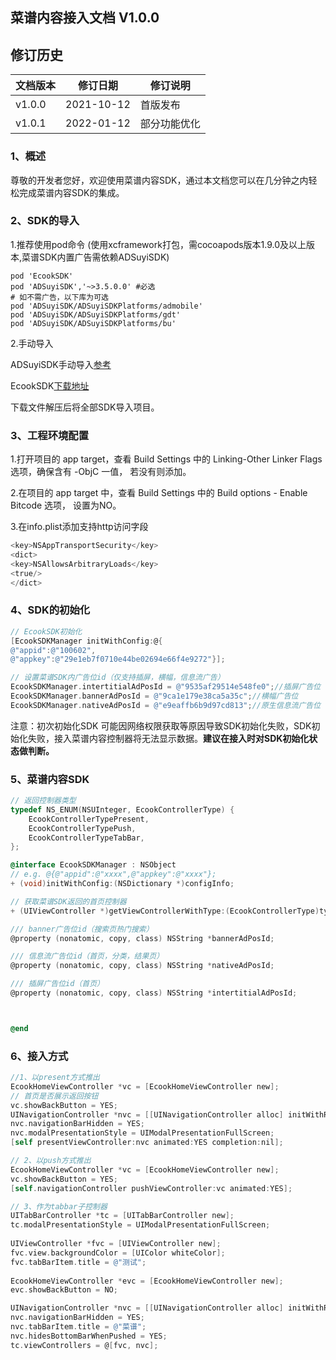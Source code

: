 ## 菜谱内容接入文档 V1.0.0

## 修订历史

| 文档版本 | 修订日期   | 修订说明 |
| -------- | ---------- | -------- |
| v1.0.0   | 2021-10-12 | 首版发布 |
| v1.0.1   | 2022-01-12 | 部分功能优化 |

### 1、概述

尊敬的开发者您好，欢迎使用菜谱内容SDK，通过本文档您可以在几分钟之内轻松完成菜谱内容SDK的集成。

### 2、SDK的导入

1.推荐使用pod命令 (使用xcframework打包，需cocoapods版本1.9.0及以上版本,菜谱SDK内置广告需依赖ADSuyiSDK)

```rub
pod 'EcookSDK'
pod 'ADSuyiSDK','~>3.5.0.0' #必选
# 如不需广告，以下库为可选
pod 'ADSuyiSDK/ADSuyiSDKPlatforms/admobile'
pod 'ADSuyiSDK/ADSuyiSDKPlatforms/gdt'
pod 'ADSuyiSDK/ADSuyiSDKPlatforms/bu'
```

2.手动导入

ADSuyiSDK手动导入[参考](https://github.com/ADSuyi/ADSuyiSDKDemo-iOS)

EcookSDK[下载地址](http://121.41.108.203/adsuyi_kit/ecooksdk)

下载文件解压后将全部SDK导入项目。

### 3、工程环境配置

1.打开项目的 app target，查看 Build Settings 中的 Linking-Other Linker Flags 选项，确保含有 -ObjC 一值， 若没有则添加。

2.在项目的 app target 中，查看 Build Settings 中的 Build options - Enable Bitcode 选项， 设置为NO。 

3.在info.plist添加支持http访问字段

```objective-c
<key>NSAppTransportSecurity</key>
<dict>
<key>NSAllowsArbitraryLoads</key>
<true/>
</dict>
```

### 4、SDK的初始化

```objective-c
// EcookSDK初始化
[EcookSDKManager initWithConfig:@{
@"appid":@"100602",
@"appkey":@"29e1eb7f0710e44be02694e66f4e9272"}];

// 设置菜谱SDK内广告位id（仅支持插屏，横幅，信息流广告）
EcookSDKManager.intertitialAdPosId = @"9535af29514e548fe0";//插屏广告位
EcookSDKManager.bannerAdPosId = @"9ca1e179e38ca5a35c";//横幅广告位
EcookSDKManager.nativeAdPosId = @"e9eaffb6b9d97cd813";//原生信息流广告位
```

注意：初次初始化SDK 可能因网络权限获取等原因导致SDK初始化失败，SDK初始化失败，接入菜谱内容控制器将无法显示数据。**建议在接入时对SDK初始化状态做判断。**

### 5、菜谱内容SDK

```objective-c
// 返回控制器类型
typedef NS_ENUM(NSUInteger, EcookControllerType) {
    EcookControllerTypePresent,
    EcookControllerTypePush,
    EcookControllerTypeTabBar,
};

@interface EcookSDKManager : NSObject
// e.g. @{@"appid":@"xxxx",@"appkey":@"xxxx"};
+ (void)initWithConfig:(NSDictionary *)configInfo;

// 获取菜谱SDK返回的首页控制器
+ (UIViewController *)getViewControllerWithType:(EcookControllerType)type;

/// banner广告位id（搜索页热门搜索）
@property (nonatomic, copy, class) NSString *bannerAdPosId;

/// 信息流广告位id（首页，分类，结果页）
@property (nonatomic, copy, class) NSString *nativeAdPosId;

/// 插屏广告位id（首页）
@property (nonatomic, copy, class) NSString *intertitialAdPosId;



@end

```



### 6、接入方式

```objective-c
//1、以present方式推出
EcookHomeViewController *vc = [EcookHomeViewController new];
// 首页是否展示返回按钮
vc.showBackButton = YES;
UINavigationController *nvc = [[UINavigationController alloc] initWithRootViewController:vc];
nvc.navigationBarHidden = YES;
nvc.modalPresentationStyle = UIModalPresentationFullScreen;
[self presentViewController:nvc animated:YES completion:nil];

// 2、以push方式推出
EcookHomeViewController *vc = [EcookHomeViewController new];
vc.showBackButton = YES;
[self.navigationController pushViewController:vc animated:YES];

// 3、作为tabbar子控制器
UITabBarController *tc = [UITabBarController new];
tc.modalPresentationStyle = UIModalPresentationFullScreen;
    
UIViewController *fvc = [UIViewController new];
fvc.view.backgroundColor = [UIColor whiteColor];
fvc.tabBarItem.title = @"测试";
    
EcookHomeViewController *evc = [EcookHomeViewController new];
evc.showBackButton = NO;

UINavigationController *nvc = [[UINavigationController alloc] initWithRootViewController:evc];
nvc.navigationBarHidden = YES;
nvc.tabBarItem.title = @"菜谱";
nvc.hidesBottomBarWhenPushed = YES;
tc.viewControllers = @[fvc, nvc];

        
```







